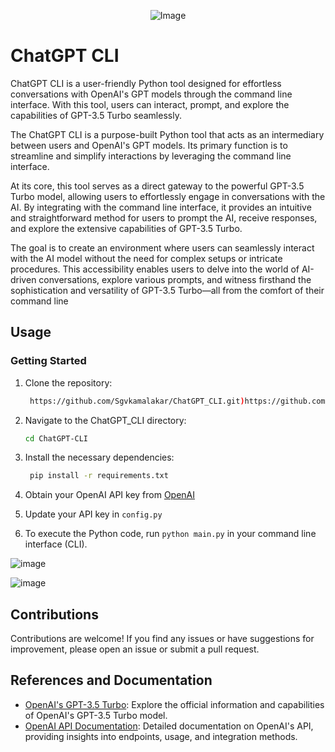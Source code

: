 <p align="center">
  <img src='https://github.com/Sgvkamalakar/ChatGPT_CLI/assets/103712713/7f9ce1ca-acc9-4b32-a38e-cc50c6376f92' alt="Image">
</p>




# ChatGPT CLI

ChatGPT CLI is a user-friendly Python tool designed for effortless conversations with OpenAI's GPT models through the command line interface. With this tool, users can interact, prompt, and explore the capabilities of GPT-3.5 Turbo seamlessly.

The ChatGPT CLI is a purpose-built Python tool that acts as an intermediary between users and OpenAI's GPT models. Its primary function is to streamline and simplify interactions by leveraging the command line interface.

At its core, this tool serves as a direct gateway to the powerful GPT-3.5 Turbo model, allowing users to effortlessly engage in conversations with the AI. By integrating with the command line interface, it provides an intuitive and straightforward method for users to prompt the AI, receive responses, and explore the extensive capabilities of GPT-3.5 Turbo.

The goal is to create an environment where users can seamlessly interact with the AI model without the need for complex setups or intricate procedures. This accessibility enables users to delve into the world of AI-driven conversations, explore various prompts, and witness firsthand the sophistication and versatility of GPT-3.5 Turbo—all from the comfort of their command line

## Usage

### Getting Started

1. Clone the repository:

   ```bash
    https://github.com/Sgvkamalakar/ChatGPT_CLI.git)https://github.com/Sgvkamalakar/ChatGPT_CLI.git

2. Navigate to the ChatGPT_CLI directory:
   ```bash
   cd ChatGPT-CLI     
3. Install the necessary dependencies:
    ```bash
     pip install -r requirements.txt
    
4. Obtain your OpenAI API key from [OpenAI](https://platform.openai.com/api-keys)
5. Update your API key in `config.py`
6. To execute the Python code, run `python main.py` in your command line interface (CLI).

![image](https://github.com/Sgvkamalakar/ChatGPT_CLI/assets/103712713/1c36fac9-f15b-4349-a510-3cd4c0cc7d0f)

![image](https://github.com/Sgvkamalakar/ChatGPT_CLI/assets/103712713/83f48eec-5228-4194-9650-5986d88d5bc6)


## Contributions
  Contributions are welcome! If you find any issues or have suggestions for improvement, please open an issue or submit a pull request.

## References and Documentation
- [OpenAI's GPT-3.5 Turbo](https://openai.com/gpt-3/): Explore the official information and capabilities of OpenAI's GPT-3.5 Turbo model.
- [OpenAI API Documentation](https://platform.openai.com/docs/api-reference): Detailed documentation on OpenAI's API, providing insights into endpoints, usage, and integration methods.
